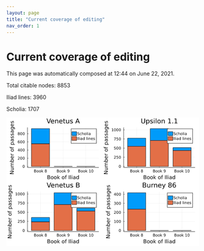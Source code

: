 ```yaml
---
layout: page
title: "Current coverage of editing"
nav_order: 1
---
```



# Current coverage of editing

This page was automatically composed at 12:44 on June 22, 2021.

Total citable nodes: 8853

Iliad lines: 3960

Scholia: 1707

![Summary of coverage](./coverage.png)